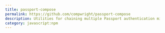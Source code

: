 ```yaml
---
title: passport-compose
permalink: https://github.com/compwright/passport-compose
description: Utilities for chaining multiple Passport authentication middlewares
category: javascript:npm
---
```

